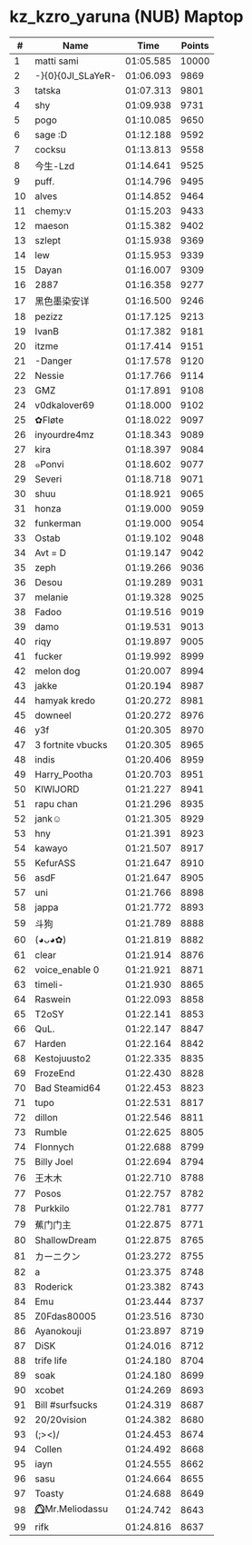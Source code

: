 # kz_kzro_yaruna (NUB) Maptop

|  # | Name | Time | Points |
|-------------- | -------------- | -------------- | -------------- | 
| 1 | matti sami | 01:05.585 | 10000 | 
| 2 | -}{0}{0JI_SLaYeR- | 01:06.093 | 9869 | 
| 3 | tatska | 01:07.313 | 9801 | 
| 4 | shy | 01:09.938 | 9731 | 
| 5 | pogo | 01:10.085 | 9650 | 
| 6 | sage :D | 01:12.188 | 9592 | 
| 7 | cocksu | 01:13.813 | 9558 | 
| 8 | 今生-Lzd | 01:14.641 | 9525 | 
| 9 | puff. | 01:14.796 | 9495 | 
| 10 | alves | 01:14.852 | 9464 | 
| 11 | chemy:v | 01:15.203 | 9433 | 
| 12 | maeson | 01:15.382 | 9402 | 
| 13 | szlept | 01:15.938 | 9369 | 
| 14 | lew | 01:15.953 | 9339 | 
| 15 | Dayan | 01:16.007 | 9309 | 
| 16 | 2887 | 01:16.358 | 9277 | 
| 17 | 黑色墨染安详 | 01:16.500 | 9246 | 
| 18 | pezizz | 01:17.125 | 9213 | 
| 19 | IvanB | 01:17.382 | 9181 | 
| 20 | itzme | 01:17.414 | 9151 | 
| 21 | -Danger | 01:17.578 | 9120 | 
| 22 | Nessie | 01:17.766 | 9114 | 
| 23 | GMZ | 01:17.891 | 9108 | 
| 24 | v0dkalover69 | 01:18.000 | 9102 | 
| 25 | ✿Fløte | 01:18.022 | 9097 | 
| 26 | inyourdre4mz | 01:18.343 | 9089 | 
| 27 | kira | 01:18.397 | 9084 | 
| 28 | ๑Ponvi | 01:18.602 | 9077 | 
| 29 | Severi | 01:18.718 | 9071 | 
| 30 | shuu | 01:18.921 | 9065 | 
| 31 | honza | 01:19.000 | 9059 | 
| 32 | funkerman | 01:19.000 | 9054 | 
| 33 | Ostab | 01:19.102 | 9048 | 
| 34 | Avt = D | 01:19.147 | 9042 | 
| 35 | zeph | 01:19.266 | 9036 | 
| 36 | Desou | 01:19.289 | 9031 | 
| 37 | melanie | 01:19.328 | 9025 | 
| 38 | Fadoo | 01:19.516 | 9019 | 
| 39 | damo | 01:19.531 | 9013 | 
| 40 | riqy | 01:19.897 | 9005 | 
| 41 | fucker | 01:19.992 | 8999 | 
| 42 | melon dog | 01:20.007 | 8994 | 
| 43 | jakke | 01:20.194 | 8987 | 
| 44 | hamyak kredo | 01:20.272 | 8981 | 
| 45 | downeel | 01:20.272 | 8976 | 
| 46 | y3f | 01:20.305 | 8970 | 
| 47 | 3 fortnite vbucks | 01:20.305 | 8965 | 
| 48 | indis | 01:20.406 | 8959 | 
| 49 | Harry_Pootha | 01:20.703 | 8951 | 
| 50 | KIWIJORD | 01:21.227 | 8941 | 
| 51 | rapu chan | 01:21.296 | 8935 | 
| 52 | jank☺ | 01:21.305 | 8929 | 
| 53 | hny | 01:21.391 | 8923 | 
| 54 | kawayo | 01:21.507 | 8917 | 
| 55 | KefurASS | 01:21.647 | 8910 | 
| 56 | asdF | 01:21.647 | 8905 | 
| 57 | uni | 01:21.766 | 8898 | 
| 58 | jappa | 01:21.772 | 8893 | 
| 59 | 斗狗 | 01:21.789 | 8888 | 
| 60 | (◕ᴗ◕✿) | 01:21.819 | 8882 | 
| 61 | clear | 01:21.914 | 8876 | 
| 62 | voice_enable 0 | 01:21.921 | 8871 | 
| 63 | timeli- | 01:21.930 | 8865 | 
| 64 | Raswein | 01:22.093 | 8858 | 
| 65 | T2oSY | 01:22.141 | 8853 | 
| 66 | QuL. | 01:22.147 | 8847 | 
| 67 | Harden | 01:22.164 | 8842 | 
| 68 | Kestojuusto2 | 01:22.335 | 8835 | 
| 69 | FrozeEnd | 01:22.430 | 8828 | 
| 70 | Bad Steamid64 | 01:22.453 | 8823 | 
| 71 | tupo | 01:22.531 | 8817 | 
| 72 | dillon | 01:22.546 | 8811 | 
| 73 | Rumble | 01:22.625 | 8805 | 
| 74 | Flonnych | 01:22.688 | 8799 | 
| 75 | Billy Joel | 01:22.694 | 8794 | 
| 76 | 王木木 | 01:22.710 | 8788 | 
| 77 | Posos | 01:22.757 | 8782 | 
| 78 | Purkkilo | 01:22.781 | 8777 | 
| 79 | 蕉门门主 | 01:22.875 | 8771 | 
| 80 | ShallowDream | 01:22.875 | 8765 | 
| 81 | カーニクン | 01:23.272 | 8755 | 
| 82 | a | 01:23.375 | 8748 | 
| 83 | Roderick | 01:23.382 | 8743 | 
| 84 | Emu | 01:23.444 | 8737 | 
| 85 | Z0Fdas80005 | 01:23.516 | 8730 | 
| 86 | Ayanokouji | 01:23.897 | 8719 | 
| 87 | DiSK | 01:24.016 | 8712 | 
| 88 | trife life | 01:24.180 | 8704 | 
| 89 | soak | 01:24.180 | 8699 | 
| 90 | xcobet | 01:24.269 | 8693 | 
| 91 | Bill #surfsucks | 01:24.319 | 8687 | 
| 92 | 20/20vision | 01:24.382 | 8680 | 
| 93 | (;><)/ | 01:24.453 | 8674 | 
| 94 | Collen | 01:24.492 | 8668 | 
| 95 | iayn | 01:24.555 | 8662 | 
| 96 | sasu | 01:24.664 | 8655 | 
| 97 | Toasty | 01:24.688 | 8649 | 
| 98 | ⭕⃤Mr.Meliodassu | 01:24.742 | 8643 | 
| 99 | rifk | 01:24.816 | 8637 | 

